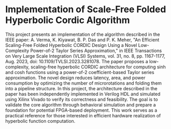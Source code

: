 # Implementation of Scale-Free Folded Hyperbolic Cordic Algorithm
This project presents an implementation of the algorithm described in the IEEE paper:
A. Verma, K. Kiyawat, B. P. Das and P. K. Meher, "An Efficient Scaling-Free Folded Hyperbolic CORDIC Design Using a Novel Low-Complexity Power-of-2 Taylor Series Approximation," in IEEE Transactions on Very Large Scale Integration (VLSI) Systems, vol. 31, no. 8, pp. 1167-1177, Aug. 2023, doi: 10.1109/TVLSI.2023.3281078.
The paper proposes a low-complexity, scaling-free hyperbolic CORDIC architecture for computing sinh and cosh functions using a power-of-2 coefficient-based Taylor series approximation. The novel design reduces latency, area, and power consumption by optimizing the number of microrotations and folding them into a pipeline structure.
In this project, the architecture described in the paper has been independently implemented in Verilog HDL and simulated using Xilinx Vivado to verify its correctness and feasibility. The goal is to validate the core algorithm through behavioral simulation and prepare a foundation for potential FPGA-based deployment. This work serves as a practical reference for those interested in efficient hardware realization of hyperbolic function computation.

